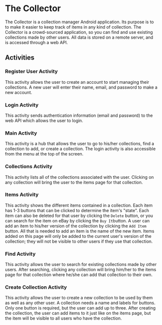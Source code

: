# The Collector

The Collector is a collection manager Android application.  Its purpose is to to make it easier to keep track of items in any kind of collection.  The Collector is a crowd-sourced application, so you can find and use existing collections made by other users.  All data is stored on a remote server, and is accessed through a web API.

## Activities

### Register User Activity

This activity allows the user to create an account to start managing their collections.  A new user will enter their name, email, and password to make a new account.

### Login Activity

This activity sends authentication information (email and password) to the web API which allows the user to login.

### Main Activity

This activity is a hub that allows the user to go to his/her collections, find a collection to add, or create a collection.  The login activity is also accessible from the menu at the top of the screen.

### Collections Activity

This activity lists all of the collections associated with the user.  Clicking on any collection will bring the user to the items page for that collection.

### Items Activity

This activity shows the different items contained in a collection. Each item has 1-3 buttons that can be clicked to determine the item's "state".  Each item can also be deleted for that user by clicking the `Delete` button, or you can search for the item on eBay by clicking the `Buy It`button.  A user can add an item to his/her version of the collection by clicking the `Add Item` button.  All that is needed to add an item is the name of the new item.  Items added on this page will only be added to the current user's version of the collection; they will not be visible to other users if they use that collection.

### Find Activity

This activity allows the user to search for existing collections made by other users.  After searching, clicking any collection will bring him/her to the items page for that collection where he/she can add that collection to their own.

### Create Collection Activity

This activity allows the user to create a new collection to be used by them as well as any other user.  A collection needs a name and labels for buttons.  Only one button is required, but the user can add up to three.  After creating the collection, the user can add items to it just like on the items page, but the item will be visible to all users who have the collection.
